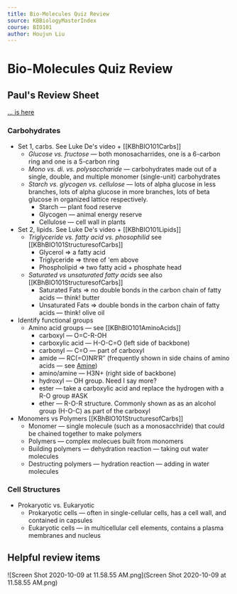 ```yaml
---
title: Bio-Molecules Quiz Review
source: KBBiologyMasterIndex
course: BIO101
author: Houjun Liu
---
```


# Bio-Molecules Quiz Review

## Paul's Review Sheet
[... is here](https://docs.google.com/document/d/1wGN3RNZCN-hkP2gJe2C7FHGZi_-YfCE6aJCZy-0N53s/edit)

### Carbohydrates
* Set 1, carbs. See Luke De's video + [[KBhBIO101Carbs]]
	* *Glucose vs. fructose* — both monosacharrides, one is a 6-carbon ring and one is a 5-carbon ring
	* *Mono vs. di. vs. polysaccharide* — carbohydrates made out of a single, double, and multiple monomer (single-unit) carbohydrates
	* *Starch vs. glycogen vs. cellulose* — lots of alpha glucose in less branches, lots of alpha glucose in more branches, lots of beta glucose in organized lattice respectively.
		* Starch — plant food reserve
		* Glycogen — animal energy reserve
		* Cellulose — cell wall in plants
* Set 2, lipids. See Luke De's video + [[KBhBIO101Lipids]]
	* *Triglyceride vs. fatty acid vs. phosophilid* see [[KBhBIO101StructuresofCarbs]]
		* Glycerol => a fatty acid
		* Triglyceride => three of 'em above
		* Phospholipid => two fatty acid + phosphate head
	* *Saturated vs unsaturated fatty acids* see also [[KBhBIO101StructuresofCarbs]] 
		* Saturated Fats => no double bonds in the carbon chain of fatty acids — think! butter
		* Unsaturated Fats => double bonds in the carbon chain of fatty acids — think! olive oil
* Identify functional groups
	* Amino acid groups — see [[KBhBIO101AminoAcids]]
		*  carboxyl — O=C-R-OH
		*  carboxylic acid — H-O-C=O  (left side of backbone)
		*  carbonyl  — C=O — part of carboxyl 
		*  amide — RC(=O)NR′R″ (frequently shown in side chains of amino acids — see [Amine](https://en.wikipedia.org/wiki/Amide#/media/File:Amide-general.png))
		*  amino/amine — H3N+ (right side of backbone)
		*  hydroxyl — OH group. Need I say more?
		*  ester — take a carboxylic acid and replace the hydrogen with a R-O group  #ASK
		*  ether — R-O-R structure. Commonly shown as as an alcohol group (H-O-C) as part of the carboxyl
* Monomers vs Polymers [[KBhBIO101StructuresofCarbs]]
	* Monomer — single molecule (such as a monosacchride) that could be chained together to make polymers
	* Polymers — complex molecues built from monomers
	* Building polymers — dehydration reaction — taking out water molecules
	* Destructing polymers — hydration reaction — adding in water molecules
	
### Cell Structures
* Prokaryotic vs. Eukaryotic
	* Prokaryotic cells — often in single-cellular cells, has a cell wall, and contained in capsules
	* Eukaryotic cells — in multicellular cell elements, contains a plasma membranes and nucleus

## Helpful review items

![Screen Shot 2020-10-09 at 11.58.55 AM.png](Screen Shot 2020-10-09 at 11.58.55 AM.png)
